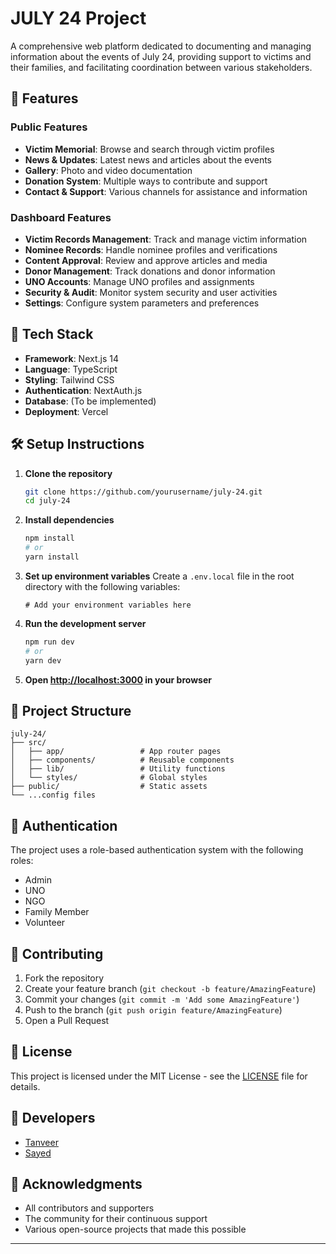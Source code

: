 # JULY 24 Project

A comprehensive web platform dedicated to documenting and managing information about the events of July 24, providing support to victims and their families, and facilitating coordination between various stakeholders.

## 🌟 Features

### Public Features
- **Victim Memorial**: Browse and search through victim profiles
- **News & Updates**: Latest news and articles about the events
- **Gallery**: Photo and video documentation
- **Donation System**: Multiple ways to contribute and support
- **Contact & Support**: Various channels for assistance and information

### Dashboard Features
- **Victim Records Management**: Track and manage victim information
- **Nominee Records**: Handle nominee profiles and verifications
- **Content Approval**: Review and approve articles and media
- **Donor Management**: Track donations and donor information
- **UNO Accounts**: Manage UNO profiles and assignments
- **Security & Audit**: Monitor system security and user activities
- **Settings**: Configure system parameters and preferences

## 🚀 Tech Stack

- **Framework**: Next.js 14
- **Language**: TypeScript
- **Styling**: Tailwind CSS
- **Authentication**: NextAuth.js
- **Database**: (To be implemented)
- **Deployment**: Vercel

## 🛠️ Setup Instructions

1. **Clone the repository**
   ```bash
   git clone https://github.com/yourusername/july-24.git
   cd july-24
   ```

2. **Install dependencies**
   ```bash
   npm install
   # or
   yarn install
   ```

3. **Set up environment variables**
   Create a `.env.local` file in the root directory with the following variables:
   ```
   # Add your environment variables here
   ```

4. **Run the development server**
   ```bash
   npm run dev
   # or
   yarn dev
   ```

5. **Open [http://localhost:3000](http://localhost:3000) in your browser**

## 📁 Project Structure

```
july-24/
├── src/
│   ├── app/                 # App router pages
│   ├── components/          # Reusable components
│   ├── lib/                 # Utility functions
│   └── styles/              # Global styles
├── public/                  # Static assets
└── ...config files
```

## 🔐 Authentication

The project uses a role-based authentication system with the following roles:
- Admin
- UNO
- NGO
- Family Member
- Volunteer

## 🤝 Contributing

1. Fork the repository
2. Create your feature branch (`git checkout -b feature/AmazingFeature`)
3. Commit your changes (`git commit -m 'Add some AmazingFeature'`)
4. Push to the branch (`git push origin feature/AmazingFeature`)
5. Open a Pull Request

## 📝 License

This project is licensed under the MIT License - see the [LICENSE](LICENSE) file for details.

## 👥 Developers

- [Tanveer](https://github.com/idontbyte69)
- [Sayed](https://github.com/yourusername)

## 🙏 Acknowledgments

- All contributors and supporters
- The community for their continuous support
- Various open-source projects that made this possible

---